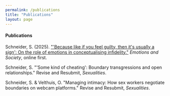 ```yaml
---
permalink: /publications
title: "Publications"
layout: page
---
```


#### Publications

Schneider, S. (2025). ["'Because like if you feel guilty, then it's usually a sign': On the role of emotions in conceptualising infidelity."](https://doi.org/10.1332/26316897Y2025D000000056) *Emotions and Society*, online first. 

Schneider, S. "'Some kind of cheating': Boundary transgressions and open relationships." Revise and Resubmit, *Sexualities*.

Schneider, S. & Velthuis, O. "Managing intimacy: How sex workers negotiate boundaries on webcam platforms." Revise and Resubmit, *Sexualities*.
